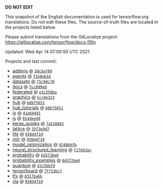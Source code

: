 __DO NOT EDIT__

This snapshot of the English documentation is used for tensorflow.org
translations. Do not edit these files. The source-of-truth files are located in
the projects listed below.

Please submit translations from the GitLocalize project: https://gitlocalize.com/tensorflow/docs-l10n

Updated: Wed Apr 14 07:00:50 UTC 2021

Projects and last commit:

- [addons](https://github.com/tensorflow/addons/tree/master/docs) @ <a href='https://github.com/tensorflow/addons/commit/30c8a7094f3bdcca5cc26fc88c1e33f022782266'><code>30c8a709</code></a>
- [agents](https://github.com/tensorflow/agents/tree/master/docs) @ <a href='https://github.com/tensorflow/agents/commit/f3e0eb1de888205d62788ef5aacf26f6edf44b16'><code>f3e0eb1d</code></a>
- [datasets](https://github.com/tensorflow/datasets/tree/master/docs) @ <a href='https://github.com/tensorflow/datasets/commit/75c94c708486e5c22a02bb04d02459e58555bfa8'><code>75c94c70</code></a>
- [docs](https://github.com/tensorflow/docs/tree/master/site/en) @ <a href='https://github.com/tensorflow/docs/commit/5cc089eb4e4f6e981f5508a688ab23a52e8c0d39'><code>5cc089eb</code></a>
- [federated](https://github.com/tensorflow/federated/tree/master/docs) @ <a href='https://github.com/tensorflow/federated/commit/e3c558bab9d1882ecff67e6495233abe4434e6da'><code>e3c558ba</code></a>
- [graphics](https://github.com/tensorflow/graphics/tree/master/tensorflow_graphics/g3doc) @ <a href='https://github.com/tensorflow/graphics/commit/5cc0e323d3420694cc3938e70fe0649b5861d161'><code>5cc0e323</code></a>
- [hub](https://github.com/tensorflow/hub/tree/master/docs) @ <a href='https://github.com/tensorflow/hub/commit/b8b756514006e2baf68c3419202dfa9c81bf9e86'><code>b8b75651</code></a>
- [hub_tutorials](https://github.com/tensorflow/hub/tree/master/examples/colab) @ <a href='https://github.com/tensorflow/hub/commit/b8b756514006e2baf68c3419202dfa9c81bf9e86'><code>b8b75651</code></a>
- [io](https://github.com/tensorflow/io/tree/master/docs) @ <a href='https://github.com/tensorflow/io/commit/41a694912bbcff95766fe18d59ee21f20ff85ba2'><code>41a69491</code></a>
- [js](https://github.com/tensorflow/tfjs-website/tree/master/docs) @ <a href='https://github.com/tensorflow/tfjs-website/commit/914dee4982c9cf9d90e0eb7651f1de0281e58c54'><code>914dee49</code></a>
- [keras_guides](https://github.com/tensorflow/docs/tree/snapshot-keras/site/en/guide/keras) @ <a href='https://github.com/tensorflow/docs/commit/7a518482b03a75f9bb3fb6fe08d5607c1cbfb59f'><code>7a518482</code></a>
- [lattice](https://github.com/tensorflow/lattice/tree/master/docs) @ <a href='https://github.com/tensorflow/lattice/commit/35f3e9d7da7f90a700d7a903e1818e82965f245c'><code>35f3e9d7</code></a>
- [lite](https://github.com/tensorflow/tensorflow/tree/master/tensorflow/lite/g3doc) @ <a href='https://github.com/tensorflow/tensorflow/commit/958d4f1909712d3f2ef5d1f2d9968d3e0a077551'><code>958d4f19</code></a>
- [mlir](https://github.com/tensorflow/tensorflow/tree/master/tensorflow/compiler/mlir/g3doc) @ <a href='https://github.com/tensorflow/tensorflow/commit/958d4f1909712d3f2ef5d1f2d9968d3e0a077551'><code>958d4f19</code></a>
- [model_optimization](https://github.com/tensorflow/model-optimization/tree/master/tensorflow_model_optimization/g3doc) @ <a href='https://github.com/tensorflow/model-optimization/commit/92486bfb86528449361ead44b6d60a89fc6e2029'><code>92486bfb</code></a>
- [neural_structured_learning](https://github.com/tensorflow/neural-structured-learning/tree/master/g3doc) @ <a href='https://github.com/tensorflow/neural-structured-learning/commit/f17eb3acf23fe97474917f293bcae5316e9134bc'><code>f17eb3ac</code></a>
- [probability](https://github.com/tensorflow/probability/tree/master/tensorflow_probability/g3doc) @ <a href='https://github.com/tensorflow/probability/commit/6d372be0b8a91c5ebf1881a24fdf8ce3cf86c256'><code>6d372be0</code></a>
- [probability_examples](https://github.com/tensorflow/probability/tree/master/tensorflow_probability/examples/jupyter_notebooks) @ <a href='https://github.com/tensorflow/probability/commit/6d372be0b8a91c5ebf1881a24fdf8ce3cf86c256'><code>6d372be0</code></a>
- [quantum](https://github.com/tensorflow/quantum/tree/master/docs) @ <a href='https://github.com/tensorflow/quantum/commit/d3c5bbf910298efdd930975c605acc6461b29752'><code>d3c5bbf9</code></a>
- [tensorboard](https://github.com/tensorflow/tensorboard/tree/master/docs) @ <a href='https://github.com/tensorflow/tensorboard/commit/7ff13bcf56e346a3cd25818099d8ea7931af2e89'><code>7ff13bcf</code></a>
- [tfx](https://github.com/tensorflow/tfx/tree/master/docs) @ <a href='https://github.com/tensorflow/tfx/commit/0317ba6bd686608b784d4bd2ecb858c05b8b834d'><code>0317ba6b</code></a>
- [xla](https://github.com/tensorflow/tensorflow/tree/master/tensorflow/compiler/xla/g3doc) @ <a href='https://github.com/tensorflow/tensorflow/commit/958d4f1909712d3f2ef5d1f2d9968d3e0a077551'><code>958d4f19</code></a>


